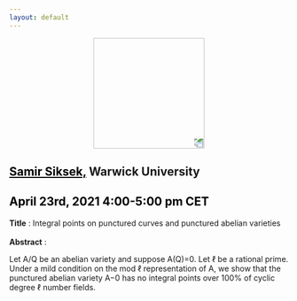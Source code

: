 ```yaml
---
layout: default
---
```


<p align="center">
  <img width="200" height="200" style="transform: rotate(0.5turn);" src="https://upload.wikimedia.org/wikipedia/commons/1/18/Rational_points_of_bounded_height_outside_the_27_lines_on_Clebsch%27s_diagonal_cubic_surface.png">
</p>

## <a href="http://homepages.warwick.ac.uk/~maseap/" style="color:black">Samir Siksek,</a> Warwick University
## <c style="color:black">April 23rd, 2021 4:00-5:00 pm CET</c>

<b>Title</b> : 
Integral points on punctured curves and punctured abelian varieties
<br>
<br>
<b>Abstract</b> :
<p>
Let A/Q be an abelian variety and suppose A(Q)=0. Let ℓ be a rational prime. Under a mild condition on the mod ℓ representation of A, we show that the punctured abelian variety A−0 has no integral points over 100% of cyclic degree ℓ number fields.
</p>
